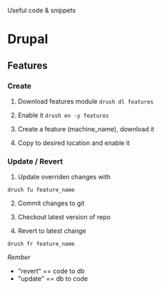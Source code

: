 Useful code & snippets

# Drupal

## Features

### Create

1. Download features module `drush dl features`

2. Enable it `drush en -y features`

3. Create a feature (machine_name), download it

4. Copy to desired location and enable it

### Update / Revert

1. Update overriden changes with

 ```
 drush fu feature_name
 ```

2. Commit changes to git

3. Checkout latest version of repo

4. Revert to latest change

 ```
 drush fr feature_name
 ```

*Rember*

* "revert" == code to db
* "update" == db to code
